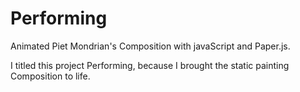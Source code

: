 Performing
===========
Animated Piet Mondrian's Composition with javaScript and Paper.js.

I titled this project Performing, because I brought the static painting Composition to life. 

